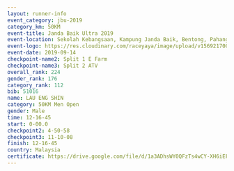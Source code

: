 ```yaml
---
layout: runner-info 
event_category: jbu-2019 
category_km: 50KM 
event-title: Janda Baik Ultra 2019
event-location: Sekolah Kebangsaan, Kampung Janda Baik, Bentong, Pahang, Malaysia 
event-logo: https://res.cloudinary.com/raceyaya/image/upload/v1569217009/logo/janda-baik_vch1pc.jpg 
event-date: 2019-09-14 
checkpoint-name2: Split 1 E Farm 
checkpoint-name3: Split 2 ATV 
overall_rank: 224
gender_rank: 176
category_rank: 112
bib: 51016
name: LAU ENG SHIN
category: 50KM Men Open
gender: Male
time: 12-16-45
start: 0-00.0
checkpoint2: 4-50-58
checkpoint3: 11-10-08
finish: 12-16-45
country: Malaysia
certificate: https://drive.google.com/file/d/1a3ADhsWY0QFzTs4wCY-XH6iEF5jqdQbo/view?usp=sharing
---
```

